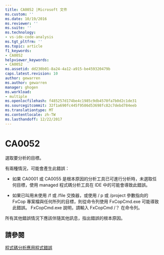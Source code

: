 ```yaml
---
title: CA0052 |Microsoft 文件
ms.custom: ''
ms.date: 10/19/2016
ms.reviewer: ''
ms.suite: ''
ms.technology:
- vs-ide-code-analysis
ms.tgt_pltfrm: ''
ms.topic: article
f1_keywords:
- CA0052
helpviewer_keywords:
- CA0052
ms.assetid: dd230b01-8a24-4a12-a915-be459320479b
caps.latest.revision: 10
author: gewarren
ms.author: gewarren
manager: ghogen
ms.workload:
- multiple
ms.openlocfilehash: f485257d174be4c1985c9db4570fa7b0d2c1de31
ms.sourcegitcommit: 32f1a690fc445f9586d53698fc82c7debd784eeb
ms.translationtype: MT
ms.contentlocale: zh-TW
ms.lasthandoff: 12/22/2017
---
```

# <a name="ca0052"></a>CA0052
選取要分析的目標。  
  
 有兩種情況，可能會產生此錯誤：  
  
-   如果 CA0001 或 CA0055 是根本原因的分析工具已可進行分析時，未選取任何目標，使用 managed 程式碼分析工具在 IDE 中的可能會導致此錯誤。  
  
-   如果已叫用未使用 /f 或 /file 交換器，或使用 / p 或 /project 參數指向的 FxCop 專案檔與任何所列的目標，則從命令列使用 FxCopCmd.exe 可能導致此錯誤。 FxCopCmd.exe 說明，請輸入 FxCopCmd /？ 在命令列。  
  
 所有其他錯誤情況下應該伴隨其他訊息，指出錯誤的根本原因。  
  
## <a name="see-also"></a>請參閱  
 [程式碼分析應用程式錯誤](../code-quality/code-analysis-application-errors.md)   
